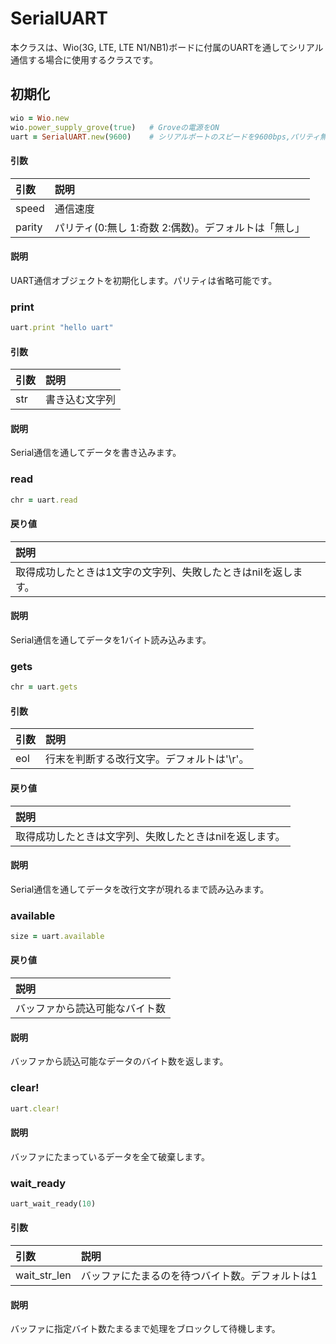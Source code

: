 # SerialUART

本クラスは、Wio(3G, LTE, LTE N1/NB1)ボードに付属のUARTを通してシリアル通信する場合に使用するクラスです。

## 初期化

```ruby
wio = Wio.new
wio.power_supply_grove(true)   # Groveの電源をON
uart = SerialUART.new(9600)    # シリアルポートのスピードを9600bps,パリティ無しで初期化
```

#### 引数

|引数|説明|
|:--|:--|
|speed|通信速度|
|parity|パリティ(0:無し 1:奇数 2:偶数)。デフォルトは「無し」|

#### 説明

UART通信オブジェクトを初期化します。パリティは省略可能です。


### print

```ruby
uart.print "hello uart"
```

#### 引数

|引数|説明|
|:--|:--|
|str|書き込む文字列|

#### 説明

Serial通信を通してデータを書き込みます。

### read

```ruby
chr = uart.read
```

#### 戻り値

|説明|
|:--|
|取得成功したときは1文字の文字列、失敗したときはnilを返します。|

#### 説明

Serial通信を通してデータを1バイト読み込みます。

### gets

```ruby
chr = uart.gets
```

#### 引数

|引数|説明|
|:--|:--|
|eol|行末を判断する改行文字。デフォルトは'\r'。|

#### 戻り値

|説明|
|:--|
|取得成功したときは文字列、失敗したときはnilを返します。|

#### 説明

Serial通信を通してデータを改行文字が現れるまで読み込みます。

### available

```ruby
size = uart.available
```

#### 戻り値

|説明|
|:--|
|バッファから読込可能なバイト数|

#### 説明

バッファから読込可能なデータのバイト数を返します。

### clear!

```ruby
uart.clear!
```

#### 説明

バッファにたまっているデータを全て破棄します。

### wait_ready

```ruby
uart_wait_ready(10)
```

#### 引数

|引数|説明|
|:--|:--|
|wait_str_len|バッファにたまるのを待つバイト数。デフォルトは1|

#### 説明

バッファに指定バイト数たまるまで処理をブロックして待機します。
